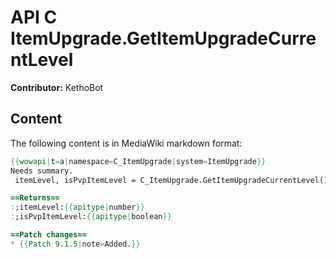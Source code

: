 # API C ItemUpgrade.GetItemUpgradeCurrentLevel

**Contributor:** KethoBot

## Content

The following content is in MediaWiki markdown format:

```mediawiki
{{wowapi|t=a|namespace=C_ItemUpgrade|system=ItemUpgrade}}
Needs summary.
 itemLevel, isPvpItemLevel = C_ItemUpgrade.GetItemUpgradeCurrentLevel()

==Returns==
:;itemLevel:{{apitype|number}}
:;isPvpItemLevel:{{apitype|boolean}}

==Patch changes==
* {{Patch 9.1.5|note=Added.}}
```